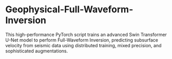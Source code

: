 # Geophysical-Full-Waveform-Inversion
This high-performance PyTorch script trains an advanced Swin Transformer U-Net model to perform Full-Waveform Inversion, predicting subsurface velocity from seismic data using distributed training, mixed precision, and sophisticated augmentations.
